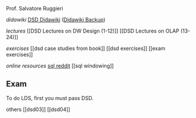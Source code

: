 Prof. Salvatore Ruggieri

*didawiki*
[DSD Didawiki](http://didawiki.di.unipi.it/doku.php/mds/dsd/start)
([Didawiki Backup](https://pocket.co/share/0a78cb70-abf8-4935-a370-a6397a349390))

*lectures*
[[DSD Lectures on DW Design (1-12)]]
[[DSD Lectures on OLAP (13-24)]]

*exercises*
[[dsd case studies from book]]
[[dsd exercises]]
[[exam exercises]]

*online resources*
[sql reddit](https://www.reddit.com/r/SQL/comments/1i1ussg/sql_is_a_struggle/?share_id=0mxIAuElqAjpJ3NwPnK9h&utm_content=1&utm_medium=android_app&utm_name=androidcss&utm_source=share&utm_term=14)
[[sql windowing]]

## Exam
To do LDS, first you must pass DSD.

others
[[dsd03]]
[[dsd04]]







